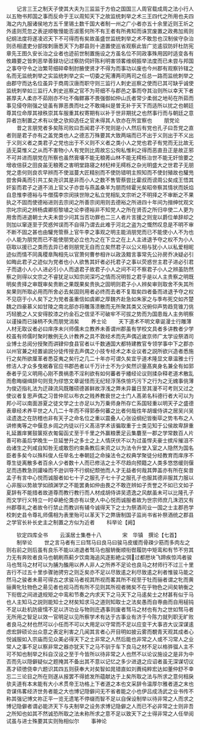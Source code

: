 <!-- { "loadSidebar": true } -->
　　记言三王之制天子使其大夫为三监监于方伯之国国三人周官载成周之法小行人以五物书邦国之事而反命于王以周知天下之故监统刺举之术三王四代之所用也夫四海之内九服诸侯地方五千里锡土数千国大者制一州之广小者亦五十余里近则王圻之外逺则荒忽之表逆顺敬慢能否淑慝何所不有王者有所弗知而诛赏废置之政弗加焉则纪纲法度将遂凌迟天下不可得而有矣故虽盛世监统刺举之术不敢忽也汉制侯守杂治则丞相遣吏分部按刺唐悉天下为郡县则十道置使巡省观察此皆广览逺驭防奸杜防宪章先王图久安长治之业者也迹前世制置施设之方虽名位不同政事殊用因时适变各有攸趣要之皆刺恶举善録功记过察防伺奸陈利明害领畧维纲振举法度而已未尝与邦国之事夺守令之治繁苛细碎牵制肘腋使贤才不得为而事功以废也今州郡有观察钤辖之名而无监统刺举之实监统刺举之实一切委之宪漕两司两司之任总一路而监统刺举之由郡守而达名位虽异于商周汉唐而职守则三监行人刺史巡察之使而已其可缺乎诚使监统刺举如三监行人刺史巡察之官不为苛细不与郡邑之事而夺其治则所以幸天下者甚厚夫人柔亦不茹刚亦不吐不侮鳏寡不畏强御如仲山氏者常少柔弱之地茍在所茹而事见侵夺刚强之徒虽有罪恶畏而吐之不敢绳纠是曽无补于天下而适所以扰之也朝廷尊其位命厚其禄秩崇其车服重其权寄期有以补于世非期扰之也然事行而与朝廷之意异者岂制置之术有以使之欤抑选任之官未得其人欤亦在所宜察也
　　朋党论
　　昔之言朋党者多矣陈司败曰吾闻君子不党则是小人然后有党也孔子曰吾党之直者则是君子亦有之盖党类也人之德志万殊要其大致两端而已不出于义则出于不义出于义则义者之类君子之党也出于不义则不义者之类小人之党也君子有党而无比故无适无莫惟义之从而不害物小人有党则比周故忘公徇私惟利之得而恶直丑正是故正邪不可并进而朋党在所察也虽然膏壤不能无稂莠山林不能无樗栎治世不能无奸憸要之增收倍获之田良苖无稂莠之害明堂路寝之材杞梓无樗栎之杂光明盛大之世君子无朋党之患何则良农早辨而不使滋蔓大匠精别而不使防错明主照知而不使封殖故也驩兠尝舍舜禹而引共工矣尧识其是非而小人之数不售管蔡尝比霍叔而谤周公矣成王悟其奸妄而君子之道不消上官父子亦尝与燕盖桑羊为朋而倾霍光矣昭帝察其情状而妖焰自息惟李德裕与牛僧孺李宗闵挟世隙之私立党相轧文宗听之不明择之不审断之不果执之不固而使德裕进则去宗闵之所善宗闵用则去德裕之所进四十年间为搢绅忧观文宗叱宗闵之辨杨虞卿拒黎埴之论李德裕非不知党人之所在贤否之所归卒使二人更为用舍而进退朝士大夫未尝少问其当否功罪也二三人者片言援之则宠以爵位单辞却之则加以窜逐至于荧惑舛误而不自得乃谓去此难于河北之盗为之慨然叹息是不明不审不断不固之甚也由驩兠管蔡上官牛李之事观之明主能消朋党而已不能使小人不为也小人能为朋党而已不能使朋党必立也为之在下立之在上人主进退予夺之权不为小人窃取以援已之类而去异已者则朋党无自而立矣然君子以公义相与犹小人以私爱相昵迹似而情不同禹稷臯陶相先以官萧何曹参相许以政汲黯言事常先公孙房乔决疑必引如晦此君子之迹似为党者也小人欲售其奸者必托君子之事以荧惑世主君子进必引君子而退小人小人进必引小人而退君子故君子小人之间不可不察君子小人之辨虽防然察之则得以文宗之不睿犹足以知宗闵深巧之情而况明哲之君乎是以人主贵察之明既明矣贵择之审既审矣贵断之果既果矣贵执之固明则君子小人辨矣审则取舍不失其所矣果则所取必用而所舍必去矣固则用者必终而去者不复取矣四者备而进退予夺之权不见窃于小人矣下之为党者虽重信如虞卿之厚魏齐赴急如朱家之与季布死交如齐楚魏之四豪慕义如甘陵之南北部亦将雕落溃散而无所聚其类又况俯仰声势趋竞锥刀佻巧轻脆之人又安得胶漆之约金石之信坚不可破牢不可拔之势而为国患哉人主务明察以谨操而已操柄不失而朋党消矣
　　养士论
　　天下道术不明文章诞漫士行雕薄人材无取议者必曰庠序未兴师儒未立教养未善谓州郡虽有学校文具者多讲教者少学校虽有师儒时聚时散例无久计教养之具不敦经术而先声偶近嵗京师广太学设祭酒司业博士总阅分授聚而讲肄仰食县官者以千数通国大都特建教官专领学事中下之郡亦以州官兼之经置谕説分徒传授去声偶之小技专经术之本业议者之説所欲兴造者悉施行之矣所欲厘革者悉芟夷之矣行之几二十年亦可谓久矣宜乎道术隆显文章温雅士行修洁人才众多曳裾春官应书郡邑者以千万计士不为少矣然识量髙爽身名兼全有如郭泰者乎见义明用心刚不畏祸患不淫利欲有如何蕃者乎繙经论议则揉杂释老道术散乱而愈晦缀缉辞句则竞为缪悠文章诞怪而无纪轻浮荡佚憸巧污下之行为之无媿事佻薄为俊迈指礼法为迂疎流风既雕硕德甚鲜故浮浅之弊未异曩日至其漫不可考则又过之使议者复思声偶之习昔仲尼以布衣之贱养教衰世之士门人髙弟名科德行者大可以为邦小可以南面游夏之徒文学之士亦足以为万乗师身所存亡系国轻重以明天子之盛德表章经术养平世之人几二十年而不得郭泰何蕃之比者何哉徃年胡瑗侍讲之居吴兴吴迳遗逸之在防稽也非有天子之命名位之重以震叠人心张设纲纪皆衡荜之势韦布之人讲修夷等之中偃息乡闾之内徒以行义髙洁学术该徧取重于士类见知于公侯故卑辞重礼延置庠黉鼓箧抠衣匍匐函丈至于千里之外赢粮褁足云集麏至一郡之学常数百人片善可称虽后学晚生一旦延誉升之多士之上人情厌伏不以为过虽悍夫豪士摈斥摧沮不齿诸生之列咸自知咎无或敢怨约束条教后来资之以为法令升堂入室之人隐然为国名臣者多矣今以殊科俊人任举名士奉朝廷之命操法令之权典学聚徒分经教育而庠序不尊生徒离散多者百余人少者数十人而已修洁之士不尽趋向预籍之人类多悠悠缓则偃足而违教急则讙噪而不逊训导不行纲纪颓弛而人才无益者何哉其弊盖亦有所在矣昔孟子有言中心悦而诚服者如七十子之服孔子七十子之服孔子也服其德非服其力服以心非服以势故学如顔渊学之不能罢勇如仲由畏之不敢迕辨如子贡誉之不如已文如子夏辞有不能措者故道尊而教行教行而人材成胡侍讲吴遗逸之风猷虽未可以比隆孔子而文学行义特立一时卓絶伦类亦有以使人中心悦而诚服者故为世宗师庶几洙泗又有州郡尊礼之者故令行禁止而教训有辅今诚得天下之士为祭酒司业一国之士主郡邑学校刺史县令尊礼师儒相为表里殆可以革天下之弊唐制国子监尚书省补祭酒统之郡县之学官长补长史主之制置之方似为近者
　　科举论【阙】




　　钦定四库全书
　　云溪居士集巻十八　　　　宋　华镇　撰论【七首】
　　制举论
　　世之言马者有三曰驽马曰良马曰骏马皮缓而骨疎少筋而多肉左之则右前之则后虽有良乐不能以进退者驽马也服辀衡顺衔辔履防中矩鸾和有节不穷其力无有奔败者良马也朝刷燕蓟夕饮南海追风逐影絶尘弭过都厯块飞蹄疾惊鸿者骏马也驽马之材可以为脯为醢用以养人非人之所养不足论也良马之材师行不过三十里吉行不过五十里歩骤驰骋穷之则乏矣亦不足以尽致逺之利尽致逺之利者惟骏马能之然马之骏者未昜可得古之求骏马者视其所视而畧其所不视至于牡而骊者谓之牝而黄骊黄牝牡物色之昜见者也视马而有所不见则其所视者微矣不在乎物色之间矣辀衡之下衔辔之间进退规矩之中鸾和节奏之内求天下之马天下之马逺矣士之材甚有似于马也人主知马之説则能知士之材矣知求马之道则知取士之法矣愚而自専曲而自用槌钝不足以赴机防疲懦不足以济功业与物则迕遇事则废者驽马之材也有为之世如驽马者无所用之智足以效一官明足以见所察学术有达于古事业有济于今陈力就列职无旷败者良马之材也然可以小任而不可以大用足以守常而不足以应变干大事咨大议深谋逺虑宏辞硕论出众意之表定利害之几闻其言者心开目明如披云雾而覩青天观其成者心悦诚服如入宗庙而见众美必得天下之士非常之人然后能也非常之人或不习常人之业常人之事不足以察非常之器亦犹天下之马不驯于车下良马之材不足以格骅骝人主不可不知也制举之科自汉设之至于今皆所以待非常之人也然不以论议施设之是非为中否而先以隠僻疑似之题掩其不备出其不意以记忆之多少进退之应诏者虽无深谋切议髙才硕徳侥幸六题识其四五则获奉大对矣智如晁错直如刘蕡纯粹宏达如董仲舒不幸忘二三论目之所在则遂从报罢不得摅发所蕴献达于上矣所取之法与所求之意何相戾欤夫道有本末能有大小术贯帝王功格上下者道之本也文采辞令温厚尔雅者道之末也竒谋伟畧经济世务者能之大也博记隠僻问无不省者能之小也伊吕成汤武之业书传不称其强记博文祢正平一览无遗笔不停缀而智不足以自保设制举以待非常之人而求之博记隐僻者谓必能济天下与夫制举之设务求博记隐僻之人而已不必非常之士则非吾之所知也如其不然诚恐所取之法未称所求之意不足以致天下之士得非常之人任举阅试虽与进士殊要其实则殆相似尔
　　事神论
